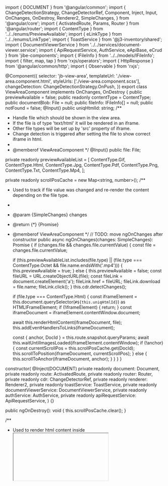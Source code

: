 import { DOCUMENT } from '@angular/common';
import {
  ChangeDetectionStrategy,
  ChangeDetectorRef,
  Component,
  Inject,
  Input,
  OnChanges,
  OnDestroy,
  Renderer2,
  SimpleChanges,
} from '@angular/core';
import { ActivatedRoute, Params, Router } from '@angular/router';
import { ContentType } from '../../enums/PreviewAvailable';
import { eLinkType } from '../../enums/LinkType';
import { ToastService } from '@j3-inventory/shared';
import { DocumentViewerService } from '../../services/document-viewer.service';
import { ApiRequestService, AuthService, eApiBase, eCrud } from 'jibe-components';
import { IFileInfo } from '../../models/IFileInfo';
import { filter, map, tap } from 'rxjs/operators';
import { HttpResponse } from '@angular/common/http';
import { Observable } from 'rxjs';

@Component({
  selector: 'jb-view-area',
  templateUrl: './view-area.component.html',
  styleUrls: ['./view-area.component.scss'],
  changeDetection: ChangeDetectionStrategy.OnPush,
})
export class ViewAreaComponent implements OnChanges, OnDestroy {
  public previewAvailable = false;
  public readonly contentType = ContentType;
  public documentBlob: File = null;
  public fileInfo: IFileInfo[] = null;
  public notFound = false;
  @Input() public uniqHtmlId: string;
  /**
   * Handle file which should be shown in the view area.
   * If the file is of type 'text/html' it will be rendered in an iframe.
   * Other file types will be set up by 'src' property of iframe.
   * Change detection is triggered after setting the file to show correct iframe in html.
   *
   * @memberof ViewAreaComponent
   */
  @Input() public file: File;

  private readonly previewAvailableList = [
    ContentType.Gif,
    ContentType.Html,
    ContentType.Jpg,
    ContentType.Pdf,
    ContentType.Png,
    ContentType.Txt,
    ContentType.Mp4,
  ];

  private readonly scrollPosCache = new Map<string, number>();
  /**
   * Used to track if file value was changed and re-render the content depending on the file type.
   *
   * @param {SimpleChanges} changes
   * @return {*}  {Promise<void>}
   * @memberof ViewAreaComponent
   */
  // TODO: move ngOnChanges after constructor
  public async ngOnChanges(changes: SimpleChanges): Promise<void> {
    if (changes.file && changes.file.currentValue) {
      const file = changes.file.currentValue;

      if (this.previewAvailableList.includes(file.type) || (file.type === ContentType.Octet && file.name.endsWith('.mp4'))) {
        this.previewAvailable = true;
      } else {
        this.previewAvailable = false;
        const fileURL = URL.createObjectURL(file);
        const fileLink = document.createElement('a');
        fileLink.href = fileURL;
        fileLink.download = file.name;
        fileLink.click();
      }
      this.cdr.detectChanges();

      if (file.type === ContentType.Html) {
        const iframeElement = this.document.querySelector(`#${this.uniqHtmlId}`) as HTMLIFrameElement;
        if (!iframeElement) {
          return;
        }
        const iframeDocument = iframeElement.contentWindow.document;

        await this.renderHtmlContent(iframeDocument, file);
        this.addEventHandlersToLinks(iframeDocument);

        const { anchor, DocId } = this.route.snapshot.queryParams;
        await this.waitUntilImagesLoaded(iframeElement.contentWindow);
        if (!anchor) {
          const currentScrollPos = this.scrollPosCache.get(DocId);
          this.scrollToPosition(iframeDocument, currentScrollPos);
        } else {
          this.scrollToAnchor(iframeDocument, anchor);
        }
      }
    }
  }

  constructor(
    @Inject(DOCUMENT) private readonly document: Document,
    private readonly route: ActivatedRoute,
    private readonly router: Router,
    private readonly cdr: ChangeDetectorRef,
    private readonly renderer: Renderer2,
    private readonly toastService: ToastService,
    private readonly documentViewerService: DocumentViewerService,
    private readonly authService: AuthService,
    private readonly apiRequestService: ApiRequestService,
  ) {}

  public ngOnDestroy(): void {
    this.scrollPosCache.clear();
  }

  /**
   * Used to render html content inside <iframe> tag. Uses `document.write` method to render the content.
   *
   * @private
   * @param {Document} iframeDocument
   * @param {Blob} doc
   * @return {*}  {Promise<void>}
   * @memberof ViewAreaComponent
   */
  private async renderHtmlContent(iframeDocument: Document, doc: Blob): Promise<void> {
    let data = await doc.text();
    data = this.parseAndUpdateLinks(data);

    iframeDocument.write(data);
    iframeDocument.close();
  }

  /**
   * Used to add event handlers to links in the iframe after content was rendered.
   * Add event listener with navigation options depends on link type.
   *
   * @private
   * @param {Document} iframeDocument
   * @memberof ViewAreaComponent
   */
  private addEventHandlersToLinks(iframeDocument: Document): void {
    const documentLinks = iframeDocument.querySelectorAll('a');

    documentLinks.forEach((link) => {
      this.renderer.listen(link, 'click', (event: Event) => {
        event.preventDefault();
        const linkType = link.dataset.linkType;
        switch (linkType) {
          case eLinkType.Absolute:
            window.open(link.href, '_blank');
            break;
          case eLinkType.Relative:
            {
              const href = link.getAttribute('href');
              const match = href.match(/[?&]DocId=([^&]*)/);
              const childDocId = match ? match[1] : null;

              const urlTree = this.router.parseUrl(href);
              const { DocId } = this.route.snapshot.queryParams;
              this.scrollPosCache.set(DocId, iframeDocument.defaultView.scrollY);
              const j2auth = this.documentViewerService.getJ2Auth(this.route.snapshot.queryParams);

              // const fileInfoItem = this.fileInfo.find((item) => item.docId === childDocId);
              // if(fileInfoItem) {
              //   const fileExtension = fileInfoItem.fileExtension;

              //   if (this.previewAvailableList.includes(this.getMimeTypeFromExtension(fileExtension)) || fileExtension === '.mp4') {
              //     this.router.navigateByUrl(`/qms?DocId=${DocId}`, { relativeTo: this.route }).then(() => {
              //       urlTree.queryParams = {
              //         DocId: urlTree.queryParams.DocId,
              //       };
              //       this.router.navigateByUrl(urlTree.toString(), { relativeTo: this.route });
              //     });
              //   } else {
              //     this.downloadFile(fileName, blob);
              //   }

              // }
              this.documentViewerService.getDocument$(j2auth, childDocId).subscribe((response) => {
                const blob: Blob = response.body as Blob;
                // this.fileInfo;
                const fileName = response.headers.get('Content-Disposition').split('filename=')[1] || 'download.xls';
                if (
                  this.previewAvailableList.includes(blob.type as ContentType) ||
                  (blob.type === ContentType.Octet && fileName.endsWith('.mp4'))
                ) {
                  this.router.navigateByUrl(`/qms?DocId=${DocId}`, { relativeTo: this.route }).then(() => {
                    urlTree.queryParams = {
                      DocId: urlTree.queryParams.DocId,
                    };
                    this.router.navigateByUrl(urlTree.toString(), { relativeTo: this.route });
                  });
                } else {
                  this.downloadFile(fileName, blob);
                }
              });
            }
            break;
          case eLinkType.Anchor:
            {
              const href = link.getAttribute('href');
              const urlTree = this.router.parseUrl(href);
              const { DocId } = this.route.snapshot.queryParams;
              const { anchor } = urlTree.queryParams;
              this.scrollPosCache.set(DocId, iframeDocument.defaultView.scrollY);
              this.router.navigateByUrl(urlTree.toString(), { relativeTo: this.route });
              this.scrollToAnchor(iframeDocument, anchor);
            }

            break;
          case eLinkType.Invalid:
            this.toastService.error({
              message: `Invalid link. This is data issue. Title - '${link.textContent}', href - '${link.getAttribute('href')}'`,
            });
            break;
          default:
            // eslint-disable-next-line no-console
            console.warn(`Invalid link ${link}`);
        }
      });
    });
  }

  public isVideo(file: any): boolean {
    const videoTypes = ['video/mp4', 'video/webm', 'video/ogg', 'application/octet-stream'];
    return videoTypes.includes(file.type);
  }

  /**
   * Used as workaround to scroll to anchor in the iframe.
   *
   * @private
   * @param {Document} iframeDocument
   * @param {string} anchorId
   * @memberof ViewAreaComponent
   */
  private scrollToAnchor(iframeDocument: Document, anchorId: string): void {
    const element = iframeDocument.querySelector(`[name='${anchorId}']`);
    if (element) {
      const options: ScrollIntoViewOptions = { behavior: 'instant' } as unknown as ScrollIntoViewOptions;
      element.scrollIntoView(options);
    }
  }

  /**
   * Used to scroll to the position in the iframe or to top if position is not provided.
   *
   * @private
   * @param {Document} iframeDocument
   * @param {number} position
   * @memberof ViewAreaComponent
   */
  private scrollToPosition(iframeDocument: Document, position: number): void {
    const options: ScrollToOptions = { left: 0, behavior: 'instant' } as unknown as ScrollToOptions;
    if (position !== undefined) {
      options.top = position;
    } else {
      options.top = 0;
    }
    iframeDocument.defaultView.scrollTo(options);
  }

  /**
   * Used to parse links from html string and update them with some metadata.
   * If link is relative/anchor it will be updated to include query param `isMenuVisible=false` and target will be set to `_parent`.
   * For every link data attribute `linkType` will be added with the type of the link. Later it uses for handling click events.
   *
   * @param {string} htmlToChange
   * @return {*}  {string}
   */
  private parseAndUpdateLinks(htmlToChange: string): string {
    const parser = new DOMParser();
    const doc = parser.parseFromString(htmlToChange, 'text/html');

    const links = doc.querySelectorAll('a');

    const docIds: string[] = [];

    links.forEach((link: HTMLAnchorElement) => {
      const href = link.getAttribute('href');
      if (!href) {
        // here are handled tags without href attribute to not make additional checks in later conditions
        // eslint-disable-next-line no-console
        console.warn(`Invalid link. Title - '${link.textContent}', href - '${href}'`);
        link.dataset.linkType = eLinkType.Invalid;
        return;
      }
      if (href.startsWith('/')) {
        const withoutHash = href.split('#')[1];
        const match = href.match(/[?&]DocId=([^&]*)/);
        const childDocId = match ? match[1] : null;
        if (withoutHash) {
          docIds.push(childDocId);
        }
        const urlTree = this.router.parseUrl(withoutHash);

        urlTree.queryParams.isMenuVisible = false;
        const modifiedHref = urlTree.toString();
        link.dataset.linkType = urlTree.queryParams.anchor ? eLinkType.Anchor : eLinkType.Relative;
        link.setAttribute('href', modifiedHref);
        link.setAttribute('target', '_parent');
      } else if (href.startsWith('http://') || href.startsWith('https://')) {
        link.setAttribute('target', '_blank');
        link.dataset.linkType = eLinkType.Absolute;
      } else {
        // eslint-disable-next-line no-console
        console.warn(`Invalid link. Title - '${link.textContent}', href - '${href}'`);
        link.dataset.linkType = eLinkType.Invalid;
      }
    });

    if (docIds && docIds.length > 0) {
      this.loadFileDetails(docIds);
    }
debugger
    links.forEach((link: HTMLAnchorElement) => {
      link.setAttribute('title', 'Tariq and Haris');
      console.log('this');
      console.log(this.fileInfo);
      this.cdr.detectChanges();
    });

    const modifiedHtml = new XMLSerializer().serializeToString(doc);

    return modifiedHtml;
  }

  private async waitUntilImagesLoaded(iframeContentWindow: Window): Promise<unknown[]> {
    return Promise.all(
      Array.from(iframeContentWindow.document.images)
        .filter((img) => !img.complete)
        .map(
          (img) =>
            new Promise((resolve) => {
              img.onload = img.onerror = resolve;
            }),
        ),
    );
  }

  private async downloadFile(fileName: string, blob: Blob): Promise<void> {
    const file = new File([blob], fileName, { type: blob.type });
    const fileURL = URL.createObjectURL(file);
    const fileLink = document.createElement('a');
    fileLink.href = fileURL;
    fileLink.download = file.name;
    fileLink.click();
  }

  private async loadFileDetails(docIds: string[]): Promise<void> {
    const j2auth = this.documentViewerService.getJ2Auth(this.route.snapshot.queryParams);

    try {
      // Call the API and store the response
      const response = await this.getFilesDetails$(j2auth, docIds).toPromise();

      if (response.status === 404) {
        this.notFound = true;
        console.warn('Document not found');
        return;
      }

      const result: IFileInfo[] = [];

      if (response) {
        Object.keys(response).forEach((docId: string) => {
          const fileDetailsArray = response[docId];

          if (Array.isArray(fileDetailsArray) && fileDetailsArray.length > 0) {
            fileDetailsArray.forEach((fileDetails: any) => {
              if (!result.some((item) => item.docId === docId)) {
                result.push({
                  docId: docId,
                  filePath: fileDetails.FilePath,
                  fileExtension: fileDetails.Extension,
                });
              }
            });
          }
        });
      }

      // Set the result to the global variable
      this.fileInfo = result;

      console.log(this.fileInfo); // You can use this to debug and check if the global variable is set correctly
    } catch (error) {
      console.error('Error loading file details:', error);
      this.toastService.error({ message: 'Failed to load file details.' });
      throw error;
    }
  }

  public getFilesDetails$(auth: string, docIds: string[]): Observable<HttpResponse<IFileInfo>> {
    const apiRequest = {
      apiBase: eApiBase.CrewAPI,
      entity: 'quality',
      action: `get-files-detail`,
      crud: eCrud.Post,
      body: { docIds },
    };
    return this.apiRequestService.sendApiReq(apiRequest);
  }

  private getMimeTypeFromExtension(extension: string): ContentType {
    switch (extension.toLocaleLowerCase()) {
      case 'pdf':
        return ContentType.Pdf;
      case 'jpg':
      case 'jpeg':
        return ContentType.Jpg;
      case 'png':
        return ContentType.Png;
      case 'gif':
        return ContentType.Gif;
      case 'txt':
        return ContentType.Txt;
      case 'mp4':
        return ContentType.Mp4;
      default:
        return null;
    }
  }
}

